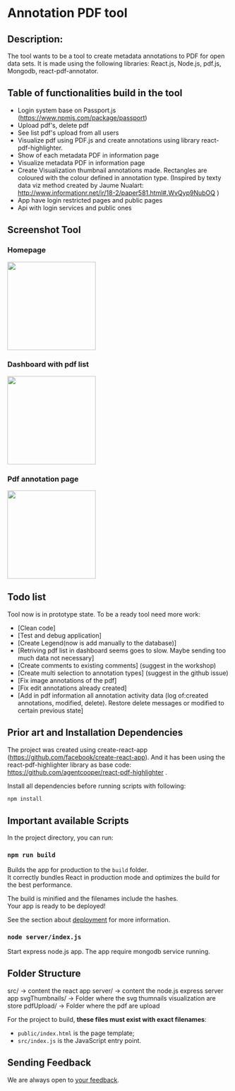 
# Annotation PDF tool

## Description:

The tool wants to be a tool to create metadata annotations to PDF for open data sets.
It is made using the following libraries: React.js, Node.js, pdf.js, Mongodb, react-pdf-annotator.

## Table of functionalities build in the tool

- Login system base on Passport.js (https://www.npmjs.com/package/passport)
- Upload pdf's, delete pdf
- See list pdf's upload from all users
- Visualize pdf using PDF.js and create annotations using library react-pdf-highlighter.
- Show of each metadata PDF in information page
- Visualize metadata PDF in information page
- Create Visualization thumbnail annotations made. Rectangles are coloured with the colour defined in annotation type. (Inspired by texty data viz method created by Jaume Nualart: http://www.informationr.net/ir/18-2/paper581.html#.WvQyp9NubOQ )
- App have login restricted pages and public pages
- Api with login services and public ones

## Screenshot Tool
### Homepage
<img src="https://github.com/var-mar/pdf-annotation-tool/raw/master/screenshots/Screenshot1.png" height="200">

### Dashboard with pdf list
<img src="https://github.com/var-mar/pdf-annotation-tool/raw/master/screenshots/Screenshot2.png" height="200">

### Pdf annotation page
<img src="https://github.com/var-mar/pdf-annotation-tool/raw/master/screenshots/Screenshot3.png" height="200">

## Todo list

Tool now is in prototype state. To be a ready tool need more work:
- [Clean code]
- [Test and debug application]
- [Create Legend(now is add manually to the database)]
- [Retriving pdf list in dashboard seems goes to slow. Maybe sending too much data not necessary]
- [Create comments to existing comments] (suggest in the workshop)
- [Create multi selection to annotation types] (suggest in the github issue)
- [Fix image annotations of the pdf]
- [Fix edit annotations already created]
- [Add in pdf information all annotation activity data (log of:created annotations, modified, delete). Restore delete messages or modified to certain previous state]

## Prior art and Installation Dependencies

The project was created using create-react-app (https://github.com/facebook/create-react-app). And it has been using the react-pdf-highlighter library as base code: https://github.com/agentcooper/react-pdf-highlighter .

Install all dependencies before running scripts with following:

```sh
npm install
```

## Important available Scripts

In the project directory, you can run:

### `npm run build`

Builds the app for production to the `build` folder.<br>
It correctly bundles React in production mode and optimizes the build for the best performance.

The build is minified and the filenames include the hashes.<br>
Your app is ready to be deployed!

See the section about [deployment](#deployment) for more information.

### `node server/index.js`

Start express node.js app. The app require mongodb service running.

## Folder Structure

src/ -> content the react app
server/ -> content the node.js express server app
svgThumbnails/ -> Folder where the svg thumnails visualization are store
pdfUpload/ -> Folder where the pdf are upload

For the project to build, **these files must exist with exact filenames**:

* `public/index.html` is the page template;
* `src/index.js` is the JavaScript entry point.

## Sending Feedback

We are always open to [your feedback](https://github.com/var-mar/pdf-annotation-tool/issues).
